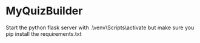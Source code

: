 # MyQuizBuilder



Start the python flask server with
.\venv\Scripts\activate
but make sure you pip install the requirements.txt

